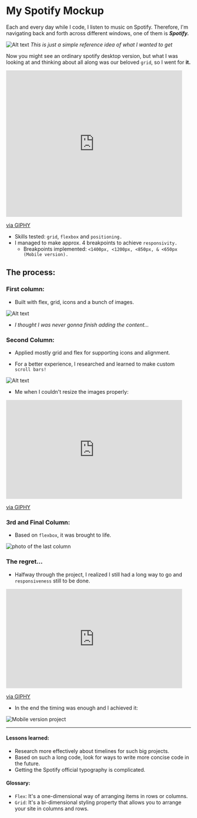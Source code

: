 # My Spotify Mockup

Each and every day while I code, I listen to music on Spotify. Therefore, I'm navigating back and forth across different windows, one of them is **_Spotify._**

![Alt text](<Assets/Images/Reference img.png>)
_This is just a simple reference idea of what I wanted to get_

Now you might see an ordinary spotify desktop version, but what I was looking at and thinking about all along was our beloved `grid`, so I went for **it.**

<iframe src="https://giphy.com/embed/cXblnKXr2BQOaYnTni" width="480" height="400" frameBorder="0" class="giphy-embed" allowFullScreen></iframe><p><a href="https://giphy.com/gifs/theoffice-the-office-tv-moroccan-christmas-cXblnKXr2BQOaYnTni">via GIPHY</a></p>


- Skills tested:  `grid`, `flexbox` and `positioning.`
- I managed to make approx. 4 breakpoints to achieve `responsivity.`
   - Breakpoints implemented: `<1400px, <1200px, <850px, & <650px (Mobile version).`

## The process:

### First column:
- Built with flex, grid, icons and a bunch of images.

![Alt text](<Assets/Images/Screenshot from 2023-11-10 20-37-06.png>)

- _I thought I was never gonna finish adding the content..._


### Second Column:
- Applied mostly grid and flex for supporting icons and alignment.

- For a better experience, I researched and learned to make custom `scroll bars!`

![Alt text](<Assets/Images/Screenshot from 2023-11-10 20-37-29.png>)

- Me when I couldn't resize the images properly:

 <iframe src="https://giphy.com/embed/vy42fjZIQdoas" width="480" height="270" frameBorder="0" class="giphy-embed" allowFullScreen></iframe><p><a href="https://giphy.com/gifs/michael-scott-vy42fjZIQdoas">via GIPHY</a></p>

### 3rd and Final Column:

- Based on `flexbox`, it was brought to life.

![photo of the last column](<Assets/Images/Screenshot from 2023-11-10 20-37-42.png>)

### The regret...

- Halfway through the project, I realized I still had a long way to go and `responsiveness` still to be done.

<iframe src="https://giphy.com/embed/9oF7EAvaFUOEU" width="480" height="271" frameBorder="0" class="giphy-embed" allowFullScreen></iframe><p><a href="https://giphy.com/gifs/the-office-smile-9oF7EAvaFUOEU">via GIPHY</a></p>

- In the end the timing was enough and I achieved it:

![Mobile version project](./Assets/Images/IMG_4551.png)

-----------------------------------------------------------------------------------------

#### Lessons learned:

- Research more effectively about timelines for such big projects.
- Based on such a long code, look for ways to write more concise code in the future.
- Getting the Spotify official typography is complicated.

#### Glossary:

- `Flex`: It's a one-dimensional way of arranging items in rows or columns.
- `Grid`: It's a bi-dimensional styling property that allows you to arrange your site in columns and rows.


